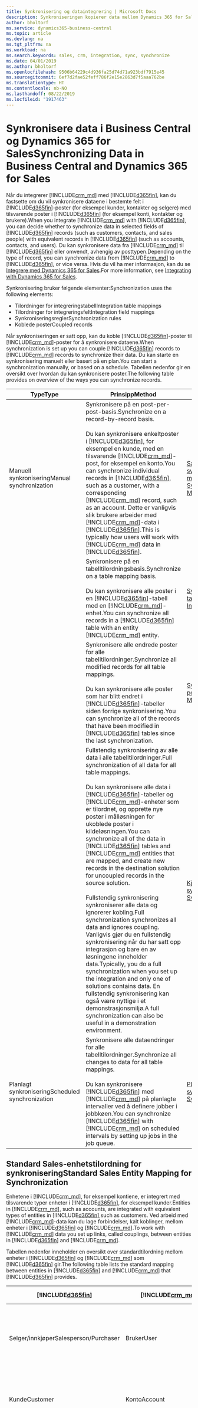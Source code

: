 ```yaml
---
title: Synkronisering og dataintegrering | Microsoft Docs
description: Synkroniseringen kopierer data mellom Dynamics 365 for Sales-poster og Business Central-poster og holder dataene i begge systemene oppdatert.
author: bholtorf
ms.service: dynamics365-business-central
ms.topic: article
ms.devlang: na
ms.tgt_pltfrm: na
ms.workload: na
ms.search.keywords: sales, crm, integration, sync, synchronize
ms.date: 04/01/2019
ms.author: bholtorf
ms.openlocfilehash: 9506b64229c4d936fa25d74d71a923bdf7915e45
ms.sourcegitcommit: 6ef7d2fae52feff786f2e15e2863d7f5aaa762be
ms.translationtype: HT
ms.contentlocale: nb-NO
ms.lasthandoff: 08/22/2019
ms.locfileid: "1917463"
---
```

# <a name="synchronizing-data-in-business-central-and-dynamics-365-for-sales"></a><span data-ttu-id="33ef6-103">Synkronisere data i Business Central og Dynamics 365 for Sales</span><span class="sxs-lookup"><span data-stu-id="33ef6-103">Synchronizing Data in Business Central and Dynamics 365 for Sales</span></span>
<span data-ttu-id="33ef6-104">Når du integrerer [!INCLUDE[crm_md](includes/crm_md.md)] med [!INCLUDE[d365fin](includes/d365fin_md.md)], kan du fastsette om du vil synkronisere dataene i bestemte felt i [!INCLUDE[d365fin](includes/d365fin_md.md)]-poster (for eksempel kunder, kontakter og selgere) med tilsvarende poster i [!INCLUDE[d365fin](includes/d365fin_md.md)] (for eksempel konti, kontakter og brukere).</span><span class="sxs-lookup"><span data-stu-id="33ef6-104">When you integrate [!INCLUDE[crm_md](includes/crm_md.md)] with [!INCLUDE[d365fin](includes/d365fin_md.md)], you can decide whether to synchronize data in selected fields of [!INCLUDE[d365fin](includes/d365fin_md.md)] records (such as customers, contacts, and sales people) with equivalent records in [!INCLUDE[d365fin](includes/d365fin_md.md)] (such as accounts, contacts, and users).</span></span> <span data-ttu-id="33ef6-105">Du kan synkronisere data fra [!INCLUDE[crm_md](includes/crm_md.md)] til [!INCLUDE[d365fin](includes/d365fin_md.md)] eller omvendt, avhengig av posttypen.</span><span class="sxs-lookup"><span data-stu-id="33ef6-105">Depending on the type of record, you can synchronize data from [!INCLUDE[crm_md](includes/crm_md.md)] to [!INCLUDE[d365fin](includes/d365fin_md.md)], or vice versa.</span></span> <span data-ttu-id="33ef6-106">Hvis du vil ha mer informasjon, kan du se [Integrere med Dynamics 365 for Sales](admin-prepare-dynamics-365-for-sales-for-integration.md).</span><span class="sxs-lookup"><span data-stu-id="33ef6-106">For more information, see [Integrating with Dynamics 365 for Sales](admin-prepare-dynamics-365-for-sales-for-integration.md).</span></span>  

<span data-ttu-id="33ef6-107">Synkronisering bruker følgende elementer:</span><span class="sxs-lookup"><span data-stu-id="33ef6-107">Synchronization uses the following elements:</span></span>

* <span data-ttu-id="33ef6-108">Tilordninger for integreringstabell</span><span class="sxs-lookup"><span data-stu-id="33ef6-108">Integration table mappings</span></span>
* <span data-ttu-id="33ef6-109">Tilordninger for integreringsfelt</span><span class="sxs-lookup"><span data-stu-id="33ef6-109">Integration field mappings</span></span>
* <span data-ttu-id="33ef6-110">Synkroniseringsregler</span><span class="sxs-lookup"><span data-stu-id="33ef6-110">Synchronization rules</span></span>
* <span data-ttu-id="33ef6-111">Koblede poster</span><span class="sxs-lookup"><span data-stu-id="33ef6-111">Coupled records</span></span>

<span data-ttu-id="33ef6-112">Når synkroniseringen er satt opp, kan du koble [!INCLUDE[d365fin](includes/d365fin_md.md)]-poster til [!INCLUDE[crm_md](includes/crm_md.md)]-poster for å synkronisere dataene.</span><span class="sxs-lookup"><span data-stu-id="33ef6-112">When synchronization is set up you can couple [!INCLUDE[d365fin](includes/d365fin_md.md)] records to [!INCLUDE[crm_md](includes/crm_md.md)] records to synchronize their data.</span></span> <span data-ttu-id="33ef6-113">Du kan starte en synkronisering manuelt eller basert på en plan.</span><span class="sxs-lookup"><span data-stu-id="33ef6-113">You can start a synchronization manually, or based on a schedule.</span></span> <span data-ttu-id="33ef6-114">Tabellen nedenfor gir en oversikt over hvordan du kan synkronisere poster.</span><span class="sxs-lookup"><span data-stu-id="33ef6-114">The following table provides on overview of the ways you can synchronize records.</span></span>  

|  <span data-ttu-id="33ef6-115">Type</span><span class="sxs-lookup"><span data-stu-id="33ef6-115">Type</span></span>  |  <span data-ttu-id="33ef6-116">Prinsipp</span><span class="sxs-lookup"><span data-stu-id="33ef6-116">Method</span></span>  |  <span data-ttu-id="33ef6-117">Se</span><span class="sxs-lookup"><span data-stu-id="33ef6-117">See</span></span>  |  
|--------|----------|-------|  
|<span data-ttu-id="33ef6-118">Manuell synkronisering</span><span class="sxs-lookup"><span data-stu-id="33ef6-118">Manual synchronization</span></span>|<span data-ttu-id="33ef6-119">Synkronisere på en post-per-post-basis.</span><span class="sxs-lookup"><span data-stu-id="33ef6-119">Synchronize on a record-by-record basis.</span></span><br /><br /> <span data-ttu-id="33ef6-120">Du kan synkronisere enkeltposter i [!INCLUDE[d365fin](includes/d365fin_md.md)], for eksempel en kunde, med en tilsvarende [!INCLUDE[crm_md](includes/crm_md.md)]-post, for eksempel en konto.</span><span class="sxs-lookup"><span data-stu-id="33ef6-120">You can synchronize individual records in [!INCLUDE[d365fin](includes/d365fin_md.md)], such as a customer, with a corresponding [!INCLUDE[crm_md](includes/crm_md.md)] record, such as an account.</span></span> <span data-ttu-id="33ef6-121">Dette er vanligvis slik brukere arbeider med [!INCLUDE[crm_md](includes/crm_md.md)]-data i [!INCLUDE[d365fin](includes/d365fin_md.md)].</span><span class="sxs-lookup"><span data-stu-id="33ef6-121">This is typically how users will work with [!INCLUDE[crm_md](includes/crm_md.md)] data in [!INCLUDE[d365fin](includes/d365fin_md.md)].</span></span>|[<span data-ttu-id="33ef6-122">Sammenkoble og synkronisere poster manuelt</span><span class="sxs-lookup"><span data-stu-id="33ef6-122">Couple and Synchronize Records Manually</span></span>](admin-manual-synchronization-of-table-mappings.md#synchronize-individual-table-mappings)|  
|  |<span data-ttu-id="33ef6-123">Synkronisere på en tabelltilordningsbasis.</span><span class="sxs-lookup"><span data-stu-id="33ef6-123">Synchronize on a table mapping basis.</span></span><br /><br /> <span data-ttu-id="33ef6-124">Du kan synkronisere alle poster i en [!INCLUDE[d365fin](includes/d365fin_md.md)]-tabell med en [!INCLUDE[crm_md](includes/crm_md.md)]-enhet.</span><span class="sxs-lookup"><span data-stu-id="33ef6-124">You can synchronize all records in a [!INCLUDE[d365fin](includes/d365fin_md.md)] table with an entity [!INCLUDE[crm_md](includes/crm_md.md)] entity.</span></span>|[<span data-ttu-id="33ef6-125">Synkronisere individuelle tabelltilordninger</span><span class="sxs-lookup"><span data-stu-id="33ef6-125">Synchronize Individual Table Mappings</span></span>](admin-manual-synchronization-of-table-mappings.md#synchronize-individual-table-mappings)|  
||<span data-ttu-id="33ef6-126">Synkronisere alle endrede poster for alle tabelltilordninger.</span><span class="sxs-lookup"><span data-stu-id="33ef6-126">Synchronize all modified records for all table mappings.</span></span><br /><br /> <span data-ttu-id="33ef6-127">Du kan synkronisere alle poster som har blitt endret i [!INCLUDE[d365fin](includes/d365fin_md.md)]-tabeller siden forrige synkronisering.</span><span class="sxs-lookup"><span data-stu-id="33ef6-127">You can synchronize all of the records that have been modified in [!INCLUDE[d365fin](includes/d365fin_md.md)] tables since the last synchronization.</span></span>|[<span data-ttu-id="33ef6-128">Synkronisere alle endrede poster</span><span class="sxs-lookup"><span data-stu-id="33ef6-128">Synchronizing All Modified Records</span></span>](admin-manual-synchronization-of-table-mappings.md#synchronizing-all-modified-records)|
||<span data-ttu-id="33ef6-129">Fullstendig synkronisering av alle data i alle tabelltilordninger.</span><span class="sxs-lookup"><span data-stu-id="33ef6-129">Full synchronization of all data for all table mappings.</span></span><br /><br /> <span data-ttu-id="33ef6-130">Du kan synkronisere alle data i [!INCLUDE[d365fin](includes/d365fin_md.md)]-tabeller og [!INCLUDE[crm_md](includes/crm_md.md)]-enheter som er tilordnet, og opprette nye poster i målløsningen for ukoblede poster i kildeløsningen.</span><span class="sxs-lookup"><span data-stu-id="33ef6-130">You can synchronize all of the data in [!INCLUDE[d365fin](includes/d365fin_md.md)] tables and [!INCLUDE[crm_md](includes/crm_md.md)] entities that are mapped, and create new records in the destination solution for uncoupled records in the source solution.</span></span><br /><br /> <span data-ttu-id="33ef6-131">Fullstendig synkronisering synkroniserer alle data og ignorerer kobling.</span><span class="sxs-lookup"><span data-stu-id="33ef6-131">Full synchronization synchronizes all data and ignores coupling.</span></span> <span data-ttu-id="33ef6-132">Vanligvis gjør du en fullstendig synkronisering når du har satt opp integrasjon og bare én av løsningene inneholder data.</span><span class="sxs-lookup"><span data-stu-id="33ef6-132">Typically, you do a full synchronization when you set up the integration and only one of solutions contains data.</span></span> <span data-ttu-id="33ef6-133">En fullstendig synkronisering kan også være nyttige i et demonstrasjonsmiljø.</span><span class="sxs-lookup"><span data-stu-id="33ef6-133">A full synchronization can also be useful in a demonstration environment.</span></span>|[<span data-ttu-id="33ef6-134">Kjør en full synkronisering</span><span class="sxs-lookup"><span data-stu-id="33ef6-134">Run a Full Synchronization</span></span>](admin-manual-synchronization-of-table-mappings.md#run-a-full-synchronization)|  
|<span data-ttu-id="33ef6-135">Planlagt synkronisering</span><span class="sxs-lookup"><span data-stu-id="33ef6-135">Scheduled synchronization</span></span>|<span data-ttu-id="33ef6-136">Synkronisere alle dataendringer for alle tabelltilordninger.</span><span class="sxs-lookup"><span data-stu-id="33ef6-136">Synchronize all changes to data for all table mappings.</span></span><br /><br /> <span data-ttu-id="33ef6-137">Du kan synkronisere [!INCLUDE[d365fin](includes/d365fin_md.md)] med [!INCLUDE[crm_md](includes/crm_md.md)] på planlagte intervaller ved å definere jobber i jobbkøen.</span><span class="sxs-lookup"><span data-stu-id="33ef6-137">You can synchronize [!INCLUDE[d365fin](includes/d365fin_md.md)] with [!INCLUDE[crm_md](includes/crm_md.md)] on scheduled intervals by setting up jobs in the job queue.</span></span>|[<span data-ttu-id="33ef6-138">Planlegge en synkronisering</span><span class="sxs-lookup"><span data-stu-id="33ef6-138">Schedule a Synchronization</span></span>](admin-scheduled-synchronization-using-the-synchronization-job-queue-entries.md)|  

## <a name="standard-sales-entity-mapping-for-synchronization"></a><span data-ttu-id="33ef6-139">Standard Sales-enhetstilordning for synkronisering</span><span class="sxs-lookup"><span data-stu-id="33ef6-139">Standard Sales Entity Mapping for Synchronization</span></span>
<span data-ttu-id="33ef6-140">Enhetene i [!INCLUDE[crm_md](includes/crm_md.md)], for eksempel kontiene, er integrert med tilsvarende typer enheter i [!INCLUDE[d365fin](includes/d365fin_md.md)], for eksempel kunder.</span><span class="sxs-lookup"><span data-stu-id="33ef6-140">Entities in [!INCLUDE[crm_md](includes/crm_md.md)], such as accounts, are integrated with equivalent types of entities in [!INCLUDE[d365fin](includes/d365fin_md.md)],such as customers.</span></span> <span data-ttu-id="33ef6-141">Ved arbeid med [!INCLUDE[crm_md](includes/crm_md.md)]-data kan du lage forbindelser, kalt koblinger, mellom enheter i [!INCLUDE[d365fin](includes/d365fin_md.md)] og [!INCLUDE[crm_md](includes/crm_md.md)].</span><span class="sxs-lookup"><span data-stu-id="33ef6-141">To work with [!INCLUDE[crm_md](includes/crm_md.md)] data you set up links, called couplings, between entities in [!INCLUDE[d365fin](includes/d365fin_md.md)] and [!INCLUDE[crm_md](includes/crm_md.md)].</span></span>

<span data-ttu-id="33ef6-142">Tabellen nedenfor inneholder en oversikt over standardtilordning mellom enheter i [!INCLUDE[d365fin](includes/d365fin_md.md)] og [!INCLUDE[crm_md](includes/crm_md.md)] som [!INCLUDE[d365fin](includes/d365fin_md.md)] gir.</span><span class="sxs-lookup"><span data-stu-id="33ef6-142">The following table lists the standard mapping between entities in [!INCLUDE[d365fin](includes/d365fin_md.md)] and [!INCLUDE[crm_md](includes/crm_md.md)] that [!INCLUDE[d365fin](includes/d365fin_md.md)] provides.</span></span>

|[!INCLUDE[d365fin](includes/d365fin_md.md)]|[!INCLUDE[crm_md](includes/crm_md.md)]|<span data-ttu-id="33ef6-143">Synkroniseringsretning</span><span class="sxs-lookup"><span data-stu-id="33ef6-143">Synchronization Direction</span></span>|<span data-ttu-id="33ef6-144">Standardfilter</span><span class="sxs-lookup"><span data-stu-id="33ef6-144">Default Filter</span></span>|
|-------------------------------------------|-----|-------------------------|--------------|
|<span data-ttu-id="33ef6-145">Selger/innkjøper</span><span class="sxs-lookup"><span data-stu-id="33ef6-145">Salesperson/Purchaser</span></span>|<span data-ttu-id="33ef6-146">Bruker</span><span class="sxs-lookup"><span data-stu-id="33ef6-146">User</span></span>|[!INCLUDE[crm_md](includes/crm_md.md)] -> [!INCLUDE[d365fin](includes/d365fin_md.md)]|<span data-ttu-id="33ef6-147">Sales-kontaktfilter: **Status** er **Nei**, **Bruker lisensiert** er **Ja**, integreringsbrukermodus er **Nei**</span><span class="sxs-lookup"><span data-stu-id="33ef6-147">Sales contact filter: **Status** is **No**, **User Licensed** is **Yes**, Integration user mode is **No**</span></span>|
|<span data-ttu-id="33ef6-148">Kunde</span><span class="sxs-lookup"><span data-stu-id="33ef6-148">Customer</span></span>|<span data-ttu-id="33ef6-149">Konto</span><span class="sxs-lookup"><span data-stu-id="33ef6-149">Account</span></span>|[!INCLUDE[d365fin](includes/d365fin_md.md)] <span data-ttu-id="33ef6-150">-> [!INCLUDE[crm_md](includes/crm_md.md)] og [!INCLUDE[crm_md](includes/crm_md.md)] -> [!INCLUDE[d365fin](includes/d365fin_md.md)]</span><span class="sxs-lookup"><span data-stu-id="33ef6-150">-> [!INCLUDE[crm_md](includes/crm_md.md)] and [!INCLUDE[crm_md](includes/crm_md.md)] -> [!INCLUDE[d365fin](includes/d365fin_md.md)]</span></span>|<span data-ttu-id="33ef6-151">Sales-kontofilter: **Relasjonstype** er **Kunde** og **Status** er **Aktiv**.</span><span class="sxs-lookup"><span data-stu-id="33ef6-151">Sales account filter: **Relationship Type** is **Customer** and **Status** is **Active**.</span></span>|
|<span data-ttu-id="33ef6-152">Kontakt</span><span class="sxs-lookup"><span data-stu-id="33ef6-152">Contact</span></span>|<span data-ttu-id="33ef6-153">Kontakt</span><span class="sxs-lookup"><span data-stu-id="33ef6-153">Contact</span></span>|[!INCLUDE[d365fin](includes/d365fin_md.md)] <span data-ttu-id="33ef6-154">-> [!INCLUDE[crm_md](includes/crm_md.md)] og [!INCLUDE[crm_md](includes/crm_md.md)] -> [!INCLUDE[d365fin](includes/d365fin_md.md)]</span><span class="sxs-lookup"><span data-stu-id="33ef6-154">-> [!INCLUDE[crm_md](includes/crm_md.md)] and [!INCLUDE[crm_md](includes/crm_md.md)] -> [!INCLUDE[d365fin](includes/d365fin_md.md)]</span></span>|[!INCLUDE[d365fin](includes/d365fin_md.md)]<span data-ttu-id="33ef6-155">-kontaktfilter: **Type** er **Person** og kontakten er tilordnet til et selskap.</span><span class="sxs-lookup"><span data-stu-id="33ef6-155">contact filter: **Type** is **Person** and the contact is assigned to a company.</span></span> <span data-ttu-id="33ef6-156">Sales-kontaktfilter: Kontakten er tilordnet et firma, og overordnet kundetype er **Konto**.</span><span class="sxs-lookup"><span data-stu-id="33ef6-156">Sales contact filter: The contact is assigned to a company and the parent customer type is **Account**</span></span>|
|<span data-ttu-id="33ef6-157">Valuta</span><span class="sxs-lookup"><span data-stu-id="33ef6-157">Currency</span></span>|<span data-ttu-id="33ef6-158">Transaksjonsvaluta</span><span class="sxs-lookup"><span data-stu-id="33ef6-158">Transaction Currency</span></span>|[!INCLUDE[d365fin](includes/d365fin_md.md)] -> [!INCLUDE[crm_md](includes/crm_md.md)]| |
|<span data-ttu-id="33ef6-159">Måleenhet</span><span class="sxs-lookup"><span data-stu-id="33ef6-159">Unit of Measure</span></span>|<span data-ttu-id="33ef6-160">Enhetsgruppe</span><span class="sxs-lookup"><span data-stu-id="33ef6-160">Unit Group</span></span>|[!INCLUDE[d365fin](includes/d365fin_md.md)] -> [!INCLUDE[crm_md](includes/crm_md.md)]| |
|<span data-ttu-id="33ef6-161">Vare</span><span class="sxs-lookup"><span data-stu-id="33ef6-161">Item</span></span>|<span data-ttu-id="33ef6-162">Produkt</span><span class="sxs-lookup"><span data-stu-id="33ef6-162">Product</span></span>|[!INCLUDE[d365fin](includes/d365fin_md.md)] <span data-ttu-id="33ef6-163">-> [!INCLUDE[crm_md](includes/crm_md.md)] og [!INCLUDE[crm_md](includes/crm_md.md)] -> [!INCLUDE[d365fin](includes/d365fin_md.md)]</span><span class="sxs-lookup"><span data-stu-id="33ef6-163">-> [!INCLUDE[crm_md](includes/crm_md.md)] and [!INCLUDE[crm_md](includes/crm_md.md)] -> [!INCLUDE[d365fin](includes/d365fin_md.md)]</span></span>|<span data-ttu-id="33ef6-164">Sales-kontaktfilter: **Produkttype** er **Varelager**</span><span class="sxs-lookup"><span data-stu-id="33ef6-164">Sales contact filter: **Product Type** is **Sales Inventory**</span></span>|
|<span data-ttu-id="33ef6-165">Ressurs</span><span class="sxs-lookup"><span data-stu-id="33ef6-165">Resource</span></span>|<span data-ttu-id="33ef6-166">Produkt</span><span class="sxs-lookup"><span data-stu-id="33ef6-166">Product</span></span>|[!INCLUDE[d365fin](includes/d365fin_md.md)] <span data-ttu-id="33ef6-167">-> [!INCLUDE[crm_md](includes/crm_md.md)] og [!INCLUDE[crm_md](includes/crm_md.md)] -> [!INCLUDE[d365fin](includes/d365fin_md.md)]</span><span class="sxs-lookup"><span data-stu-id="33ef6-167">-> [!INCLUDE[crm_md](includes/crm_md.md)] and [!INCLUDE[crm_md](includes/crm_md.md)] -> [!INCLUDE[d365fin](includes/d365fin_md.md)]</span></span>|<span data-ttu-id="33ef6-168">Sales-kontaktfilter: **Produkttype** er **Tjenester**</span><span class="sxs-lookup"><span data-stu-id="33ef6-168">Sales contact filter: **Product Type** is **Services**</span></span>|
|<span data-ttu-id="33ef6-169">Kundeprisgruppe</span><span class="sxs-lookup"><span data-stu-id="33ef6-169">Customer Price Group</span></span>|<span data-ttu-id="33ef6-170">Prisliste</span><span class="sxs-lookup"><span data-stu-id="33ef6-170">Price List</span></span>|[!INCLUDE[d365fin](includes/d365fin_md.md)] -> [!INCLUDE[crm_md](includes/crm_md.md)]| |
|<span data-ttu-id="33ef6-171">Salgspris</span><span class="sxs-lookup"><span data-stu-id="33ef6-171">Sales Price</span></span>|<span data-ttu-id="33ef6-172">Produktprisliste</span><span class="sxs-lookup"><span data-stu-id="33ef6-172">Product Price List</span></span>|[!INCLUDE[d365fin](includes/d365fin_md.md)] -> [!INCLUDE[crm_md](includes/crm_md.md)]|[!INCLUDE[d365fin](includes/d365fin_md.md)]<span data-ttu-id="33ef6-173">-kontaktfilter: **Salgskode** er ikke tom, **Salgstype** er **Kundeprisgruppe**</span><span class="sxs-lookup"><span data-stu-id="33ef6-173">contact filter: **Sales Code** is not blank, **Sales Type** is **Customer Price Group**</span></span>|
|<span data-ttu-id="33ef6-174">Salgsmulighet</span><span class="sxs-lookup"><span data-stu-id="33ef6-174">Opportunity</span></span>|<span data-ttu-id="33ef6-175">Salgsmulighet</span><span class="sxs-lookup"><span data-stu-id="33ef6-175">Opportunity</span></span>|[!INCLUDE[d365fin](includes/d365fin_md.md)] <span data-ttu-id="33ef6-176">-> [!INCLUDE[crm_md](includes/crm_md.md)] og [!INCLUDE[crm_md](includes/crm_md.md)] -> [!INCLUDE[d365fin](includes/d365fin_md.md)]</span><span class="sxs-lookup"><span data-stu-id="33ef6-176">-> [!INCLUDE[crm_md](includes/crm_md.md)] and [!INCLUDE[crm_md](includes/crm_md.md)] -> [!INCLUDE[d365fin](includes/d365fin_md.md)]</span></span>| |
|<span data-ttu-id="33ef6-177">Salgsfakturahode</span><span class="sxs-lookup"><span data-stu-id="33ef6-177">Sales Invoice Header</span></span>|<span data-ttu-id="33ef6-178">Fakturere</span><span class="sxs-lookup"><span data-stu-id="33ef6-178">Invoice</span></span>|[!INCLUDE[d365fin](includes/d365fin_md.md)] -> [!INCLUDE[crm_md](includes/crm_md.md)]| |
|<span data-ttu-id="33ef6-179">Salgsfakturalinje</span><span class="sxs-lookup"><span data-stu-id="33ef6-179">Sales Invoice Line</span></span>|<span data-ttu-id="33ef6-180">Fakturaprodukt</span><span class="sxs-lookup"><span data-stu-id="33ef6-180">Invoice Product</span></span>|[!INCLUDE[d365fin](includes/d365fin_md.md)] -> [!INCLUDE[crm_md](includes/crm_md.md)]| |
|<span data-ttu-id="33ef6-181">Ordrehode</span><span class="sxs-lookup"><span data-stu-id="33ef6-181">Sales Order Header</span></span>|<span data-ttu-id="33ef6-182">Ordre</span><span class="sxs-lookup"><span data-stu-id="33ef6-182">Sales Order</span></span>|[!INCLUDE[d365fin](includes/d365fin_md.md)] -> [!INCLUDE[crm_md](includes/crm_md.md)]|[!INCLUDE[d365fin](includes/d365fin_md.md)] <span data-ttu-id="33ef6-183">Salgshodefilter: **Dokumenttype** er Ordre, **Status** er Frigitt</span><span class="sxs-lookup"><span data-stu-id="33ef6-183">Sales Header filter: **Document Type** is Order, **Status** is Released</span></span>|
|<span data-ttu-id="33ef6-184">Salgsordrestatus</span><span class="sxs-lookup"><span data-stu-id="33ef6-184">Sales Order Notes</span></span>|<span data-ttu-id="33ef6-185">Salgsordrestatus</span><span class="sxs-lookup"><span data-stu-id="33ef6-185">Sales Order Notes</span></span>|[!INCLUDE[d365fin](includes/d365fin_md.md)] <span data-ttu-id="33ef6-186">-> [!INCLUDE[crm_md](includes/crm_md.md)] og [!INCLUDE[crm_md](includes/crm_md.md)] -> [!INCLUDE[d365fin](includes/d365fin_md.md)]</span><span class="sxs-lookup"><span data-stu-id="33ef6-186">-> [!INCLUDE[crm_md](includes/crm_md.md)] and [!INCLUDE[crm_md](includes/crm_md.md)] -> [!INCLUDE[d365fin](includes/d365fin_md.md)]</span></span>| |

### <a name="tip-for-admins-viewing-entity-mappings"></a><span data-ttu-id="33ef6-187">Tips for administratorer: Vise enhetstilordninger</span><span class="sxs-lookup"><span data-stu-id="33ef6-187">Tip for Admins: Viewing Entity Mappings</span></span>
<span data-ttu-id="33ef6-188">Du kan vise tilordningen mellom enhetene i [!INCLUDE[crm_md](includes/crm_md.md)] og tabellene i [!INCLUDE[d365fin](includes/d365fin_md.md)] på siden **Tilordninger for integreringstabell**, der du kan også kan bruke filtre.</span><span class="sxs-lookup"><span data-stu-id="33ef6-188">You can view the mapping between the entities in [!INCLUDE[crm_md](includes/crm_md.md)] and the tables in [!INCLUDE[d365fin](includes/d365fin_md.md)] on the **Integration Table Mappings** page, where you can also apply filters.</span></span> <span data-ttu-id="33ef6-189">Du definerer tilordningen mellom feltene i [!INCLUDE[d365fin](includes/d365fin_md.md)]-tabeller og feltene i [!INCLUDE[crm_md](includes/crm_md.md)]-enhetene på siden **Tilordning for integreringsfelt**, der du kan legge til mer tilordningslogikk.</span><span class="sxs-lookup"><span data-stu-id="33ef6-189">You define the mapping between the fields in [!INCLUDE[d365fin](includes/d365fin_md.md)] tables and the fields in [!INCLUDE[crm_md](includes/crm_md.md)] entities on the **Integration Field Mapping** page, where you can add additional mapping logic.</span></span> <span data-ttu-id="33ef6-190">Dette kan for eksempel være nyttig hvis du trenger for å feilsøke synkronisering.</span><span class="sxs-lookup"><span data-stu-id="33ef6-190">For example, this can be useful if you need to troubleshoot synchronization.</span></span>

### <a name="tip-for-developers-mapping-fields-in-business-central-to-the-option-sets-in-sales"></a><span data-ttu-id="33ef6-191">Tips for utviklere: Tilordne felt i Business Central til alternativsett i Sales</span><span class="sxs-lookup"><span data-stu-id="33ef6-191">Tip for Developers: Mapping Fields in Business Central to the Option Sets in Sales</span></span>
<span data-ttu-id="33ef6-192">Hvis du er leverandør og vil legge til alternativer i alternativsettene i [!INCLUDE[crm_md](includes/crm_md.md)], må du vite dette.</span><span class="sxs-lookup"><span data-stu-id="33ef6-192">If you are a developer and you want to add options to the option sets in [!INCLUDE[crm_md](includes/crm_md.md)], you need to know this.</span></span> <span data-ttu-id="33ef6-193">Det finnes tre tabeller i [!INCLUDE[d365fin](includes/d365fin_md.md)] som tilordnes alternativfeltene i **Konto**-enheten i [!INCLUDE[crm_md](includes/crm_md.md)].</span><span class="sxs-lookup"><span data-stu-id="33ef6-193">There are three tables in [!INCLUDE[d365fin](includes/d365fin_md.md)] that are mapped to the option fields of the **Account** entity in [!INCLUDE[crm_md](includes/crm_md.md)].</span></span> <span data-ttu-id="33ef6-194">Postene i tabellene som ikke er knyttet til alternativer i [!INCLUDE[crm_md](includes/crm_md.md)], synkroniseres ikke.</span><span class="sxs-lookup"><span data-stu-id="33ef6-194">Records in the tables that are not linked to options in [!INCLUDE[crm_md](includes/crm_md.md)] will not be synchronized.</span></span> <span data-ttu-id="33ef6-195">Dette betyr at **Alternativ**-feltet vil være tomt i [!INCLUDE[crm_md](includes/crm_md.md)].</span><span class="sxs-lookup"><span data-stu-id="33ef6-195">This means that the **Option** field will be blank in [!INCLUDE[crm_md](includes/crm_md.md)].</span></span>

<span data-ttu-id="33ef6-196">Tabellen nedenfor viser tilordninger fra [!INCLUDE[d365fin](includes/d365fin_md.md)]-tabeller for **Alternativ**-feltet i **Konto**-enheten i [!INCLUDE[crm_md](includes/crm_md.md)].</span><span class="sxs-lookup"><span data-stu-id="33ef6-196">The following table shows mappings from [!INCLUDE[d365fin](includes/d365fin_md.md)] tables for the **Option** field in the **Account** entity in [!INCLUDE[crm_md](includes/crm_md.md)].</span></span>

|<span data-ttu-id="33ef6-197">Bord</span><span class="sxs-lookup"><span data-stu-id="33ef6-197">Table</span></span>|<span data-ttu-id="33ef6-198">Alternativfeltet i Konto-enheten</span><span class="sxs-lookup"><span data-stu-id="33ef6-198">Option Field in the Account Entity</span></span>|
|----------------------|-------------------------------------------|
|<span data-ttu-id="33ef6-199">Betalingsbetingelser</span><span class="sxs-lookup"><span data-stu-id="33ef6-199">Payment Terms</span></span>|<span data-ttu-id="33ef6-200">Betalingsbetingelser</span><span class="sxs-lookup"><span data-stu-id="33ef6-200">Payment Terms</span></span>|
|<span data-ttu-id="33ef6-201">Leveringsmåte</span><span class="sxs-lookup"><span data-stu-id="33ef6-201">Shipment Method</span></span>|<span data-ttu-id="33ef6-202">Adresse 1: Fraktvilkår</span><span class="sxs-lookup"><span data-stu-id="33ef6-202">Address 1: Freight Terms</span></span>|
|<span data-ttu-id="33ef6-203">Transportør</span><span class="sxs-lookup"><span data-stu-id="33ef6-203">Shipping Agent</span></span>|<span data-ttu-id="33ef6-204">Adresse 1: Leveringsmåte</span><span class="sxs-lookup"><span data-stu-id="33ef6-204">Address 1: Shipping Method</span></span>|

### <a name="synchronization-rules"></a><span data-ttu-id="33ef6-205">Synkroniseringsregler</span><span class="sxs-lookup"><span data-stu-id="33ef6-205">Synchronization Rules</span></span>
<span data-ttu-id="33ef6-206">Tabellen nedenfor beskriver reglene som styrer synkroniseringen mellom appene.</span><span class="sxs-lookup"><span data-stu-id="33ef6-206">The following table describes rules that control the synchronization between the apps.</span></span>

> [!NOTE]  
> <span data-ttu-id="33ef6-207">Endringer i data i [!INCLUDE[crm_md](includes/crm_md.md)] som ble foretatt av [!INCLUDE[crm_md](includes/crm_md.md)]-brukerkontoen for tilkoblingen, synkroniseres ikke.</span><span class="sxs-lookup"><span data-stu-id="33ef6-207">Changes to data in [!INCLUDE[crm_md](includes/crm_md.md)] that were made by the [!INCLUDE[crm_md](includes/crm_md.md)] connection user account are not synchronized.</span></span> <span data-ttu-id="33ef6-208">Vi anbefaler derfor at du ikke endrer data mens du bruker denne kontoen.</span><span class="sxs-lookup"><span data-stu-id="33ef6-208">Therefore, we recommended that you do not change data while using that account.</span></span> <span data-ttu-id="33ef6-209">Hvis du vil ha mer informasjon, se [Sette opp brukerkontoer for integrasjon med Dynamics 365 for Sales](admin-setting-up-integration-with-dynamics-sales.md).</span><span class="sxs-lookup"><span data-stu-id="33ef6-209">For more information, see [Setting Up User Accounts for Integrating with Dynamics 365 for Sales](admin-setting-up-integration-with-dynamics-sales.md).</span></span>

|<span data-ttu-id="33ef6-210">Bord</span><span class="sxs-lookup"><span data-stu-id="33ef6-210">Table</span></span>|<span data-ttu-id="33ef6-211">Regel</span><span class="sxs-lookup"><span data-stu-id="33ef6-211">Rule</span></span>|
|-----|----|
|<span data-ttu-id="33ef6-212">Kunder</span><span class="sxs-lookup"><span data-stu-id="33ef6-212">Customers</span></span>|<span data-ttu-id="33ef6-213">Før en kunde kan synkroniseres til en konto, må selgeren som er tilordnet kunden, være koblet til en bruker i [!INCLUDE[crm_md](includes/crm_md.md)].</span><span class="sxs-lookup"><span data-stu-id="33ef6-213">Before a customer can be synchronized to an account, the salesperson that is assigned to the customer must be coupled to a user in [!INCLUDE[crm_md](includes/crm_md.md)].</span></span> <span data-ttu-id="33ef6-214">Når du kjører KUNDER – Dynamics 365 for Sales-synkroniseringsjobben, og du konfigurerer den til å opprette nye poster, må du sørge for at du synkroniserer selgere med [!INCLUDE[crm_md](includes/crm_md.md)]-brukere før du synkroniserer kunder med [!INCLUDE[crm_md](includes/crm_md.md)]-kontoer.</span><span class="sxs-lookup"><span data-stu-id="33ef6-214">Therefore, when you run the CUSTOMERS - Dynamics 365 for Sales synchronization job and you set it up to create new records, make sure that you synchronize salespeople with [!INCLUDE[crm_md](includes/crm_md.md)] users before you synchronize customers with accounts in [!INCLUDE[crm_md](includes/crm_md.md)].</span></span> <br /> <br /><span data-ttu-id="33ef6-215">KUNDER – Dynamics 365 for Sales-synkroniseringsjobben synkroniserer bare Sales-kontoer som har relasjonstypen Kunder.</span><span class="sxs-lookup"><span data-stu-id="33ef6-215">The CUSTOMERS - Dynamics 365 for Sales synchronization job only synchronizes Sales accounts that have the relationship type Customer.</span></span>|
|<span data-ttu-id="33ef6-216">Kontakter</span><span class="sxs-lookup"><span data-stu-id="33ef6-216">Contacts</span></span>|<span data-ttu-id="33ef6-217">Bare kontakter i [!INCLUDE[crm_md](includes/crm_md.md)] som er forbundet med en konto, blir opprettet i [!INCLUDE[d365fin](includes/d365fin_md.md)].</span><span class="sxs-lookup"><span data-stu-id="33ef6-217">Only contacts in [!INCLUDE[crm_md](includes/crm_md.md)] that are associated with an account will be created in [!INCLUDE[d365fin](includes/d365fin_md.md)].</span></span> <span data-ttu-id="33ef6-218">Verdien Selgerkode definerer eieren av den sammenkoblede enheten i [!INCLUDE[crm_md](includes/crm_md.md)].</span><span class="sxs-lookup"><span data-stu-id="33ef6-218">The Salesperson Code value defines the owner of the coupled entity in [!INCLUDE[crm_md](includes/crm_md.md)].</span></span>|
|<span data-ttu-id="33ef6-219">Valutaer</span><span class="sxs-lookup"><span data-stu-id="33ef6-219">Currencies</span></span>|<span data-ttu-id="33ef6-220">Valutaer er koblet til transaksjonsvalutaer i [!INCLUDE[crm_md](includes/crm_md.md)] basert på ISO-kodene.</span><span class="sxs-lookup"><span data-stu-id="33ef6-220">Currencies are coupled to transaction currencies in [!INCLUDE[crm_md](includes/crm_md.md)] based on ISO codes.</span></span> <span data-ttu-id="33ef6-221">Bare valutaer som har en standard ISO-kode, vil bli koblet og synkronisert med transaksjonsvalutaer.</span><span class="sxs-lookup"><span data-stu-id="33ef6-221">Only currencies that have a standard ISO code will be coupled and synchronized with transaction currencies.</span></span>|
|<span data-ttu-id="33ef6-222">Enheter</span><span class="sxs-lookup"><span data-stu-id="33ef6-222">Units of Measure</span></span>|<span data-ttu-id="33ef6-223">Enheter synkroniseres med enhetsgrupper i [!INCLUDE[crm_md](includes/crm_md.md)].</span><span class="sxs-lookup"><span data-stu-id="33ef6-223">Units of measure are synchronized with unit groups in [!INCLUDE[crm_md](includes/crm_md.md)].</span></span> <span data-ttu-id="33ef6-224">Det kan bare være én definert enhet i enhetsgruppen.</span><span class="sxs-lookup"><span data-stu-id="33ef6-224">There can only be one unit of measure defined in the unit group.</span></span>|
|<span data-ttu-id="33ef6-225">Varer</span><span class="sxs-lookup"><span data-stu-id="33ef6-225">Items</span></span>|<span data-ttu-id="33ef6-226">Når du synkroniserer elementer med [!INCLUDE[crm_md](includes/crm_md.md)]-produkter, oppretter [!INCLUDE[d365fin](includes/d365fin_md.md)] automatisk en prisliste i [!INCLUDE[crm_md](includes/crm_md.md)].</span><span class="sxs-lookup"><span data-stu-id="33ef6-226">When synchronizing items with [!INCLUDE[crm_md](includes/crm_md.md)] products, [!INCLUDE[d365fin](includes/d365fin_md.md)] automatically creates a price list in [!INCLUDE[crm_md](includes/crm_md.md)].</span></span> <span data-ttu-id="33ef6-227">Hvis du vil unngå synkroniseringsfeil, bør du ikke endre denne prislisten manuelt.</span><span class="sxs-lookup"><span data-stu-id="33ef6-227">To avoid synchronization errors, you should not modify this price list manually.</span></span>|
|<span data-ttu-id="33ef6-228">Selgere</span><span class="sxs-lookup"><span data-stu-id="33ef6-228">Salespersons</span></span>|<span data-ttu-id="33ef6-229">Selgerne er koblet til systembrukere i [!INCLUDE[crm_md](includes/crm_md.md)].</span><span class="sxs-lookup"><span data-stu-id="33ef6-229">Salespersons are coupled to system users in [!INCLUDE[crm_md](includes/crm_md.md)].</span></span> <span data-ttu-id="33ef6-230">Brukeren må være aktivert og lisensiert og kan ikke være integreringsbrukeren.</span><span class="sxs-lookup"><span data-stu-id="33ef6-230">The user must be enabled and licensed and must not be the Integration user.</span></span> <span data-ttu-id="33ef6-231">Vær oppmerksom på at dette er den første tabellen som må synkroniseres fordi den brukes i kunder, kontakter, salgsmuligheter og salgsfakturaer.</span><span class="sxs-lookup"><span data-stu-id="33ef6-231">Note, that this is the first table that must be synchronized because it is used in customers, contacts, opportunities, and sales invoices.</span></span>|
|<span data-ttu-id="33ef6-232">Ressurser</span><span class="sxs-lookup"><span data-stu-id="33ef6-232">Resources</span></span>|<span data-ttu-id="33ef6-233">Ressurser synkroniseres med [!INCLUDE[crm_md](includes/crm_md.md)]-produkter som har produkttypen Tjeneste.</span><span class="sxs-lookup"><span data-stu-id="33ef6-233">Resources are synchronized with [!INCLUDE[crm_md](includes/crm_md.md)] products that have product type Service.</span></span>|
|<span data-ttu-id="33ef6-234">Kundeprisgrupper</span><span class="sxs-lookup"><span data-stu-id="33ef6-234">Customer Price Groups</span></span>|<span data-ttu-id="33ef6-235">Kundeprisgrupper synkroniseres med Sales-prislister.</span><span class="sxs-lookup"><span data-stu-id="33ef6-235">Customer price groups are synchronized with Sales price lists.</span></span>|
|<span data-ttu-id="33ef6-236">Salgspriser</span><span class="sxs-lookup"><span data-stu-id="33ef6-236">Sales Prices</span></span>|<span data-ttu-id="33ef6-237">Salgsprisene som har salgstypen Kundeprisgruppe og har en definert salgskode, synkroniseres med [!INCLUDE[crm_md](includes/crm_md.md)]-prislisteslinjer</span><span class="sxs-lookup"><span data-stu-id="33ef6-237">Sales prices that have sales type Customer Price Group and have a sales code defined are synchronized with [!INCLUDE[crm_md](includes/crm_md.md)] price list lines</span></span>|
|<span data-ttu-id="33ef6-238">Salgsmuligheter</span><span class="sxs-lookup"><span data-stu-id="33ef6-238">Opportunities</span></span>|<span data-ttu-id="33ef6-239">Salgsmuligheter synkroniseres med salgsmuligheter i [!INCLUDE[crm_md](includes/crm_md.md)].</span><span class="sxs-lookup"><span data-stu-id="33ef6-239">Opportunities are synchronized with [!INCLUDE[crm_md](includes/crm_md.md)] opportunities.</span></span> <span data-ttu-id="33ef6-240">Verdien Selgerkode definerer eieren av den sammenkoblede enheten i [!INCLUDE[crm_md](includes/crm_md.md)].</span><span class="sxs-lookup"><span data-stu-id="33ef6-240">The Salesperson Code value defines the owner of the coupled entity in [!INCLUDE[crm_md](includes/crm_md.md)].</span></span>|
|<span data-ttu-id="33ef6-241">Bokførte salgsfakturaer</span><span class="sxs-lookup"><span data-stu-id="33ef6-241">Posted Sales Invoices</span></span>|<span data-ttu-id="33ef6-242">Bokførte salgsfakturaer synkroniseres med salgsfakturaer.</span><span class="sxs-lookup"><span data-stu-id="33ef6-242">Posted sales invoices are synchronized with sales invoices.</span></span> <span data-ttu-id="33ef6-243">Før du kan synkronisere en faktura, er det best å synkronisere alle andre enheter som kan inngå i fakturaen, fra selgere til prislister.</span><span class="sxs-lookup"><span data-stu-id="33ef6-243">Before an invoice can be synchronized, it is better to synchronize all other entities that can participate in the invoice, from salespersons to price lists.</span></span> <span data-ttu-id="33ef6-244">Verdien Selgerkode i fakturaoverskriften definerer eieren av sammenkoblede enheten i Sales.</span><span class="sxs-lookup"><span data-stu-id="33ef6-244">The Salesperson Code value in the invoice header defines the owner of the coupled entity in Sales.</span></span>|
|<span data-ttu-id="33ef6-245">Ordrer</span><span class="sxs-lookup"><span data-stu-id="33ef6-245">Sales Orders</span></span>|<span data-ttu-id="33ef6-246">Når ordreintegrasjon er aktivert, synkroniseres ordrer i [!INCLUDE[d365fin](includes/d365fin_md.md)] som opprettes fra sendte ordrer i [!INCLUDE[crm_md](includes/crm_md.md)], med ordrer i INKLUDER SALG når de frigis.</span><span class="sxs-lookup"><span data-stu-id="33ef6-246">When sales order integration is enabled, sales orders in [!INCLUDE[d365fin](includes/d365fin_md.md)] that are created from submitted sales orders in [!INCLUDE[crm_md](includes/crm_md.md)] are synchronized with sales orders in INCLUDE SALES when they are released.</span></span> <span data-ttu-id="33ef6-247">Før du synkroniserer ordrer anbefaler vi at du først synkroniserer alle enheter som er knyttet til ordren, for eksempel selgere og prislister.</span><span class="sxs-lookup"><span data-stu-id="33ef6-247">Before you synchronize orders, we recommend that you first synchronize all entities that the are involved with the order, such as sales persons and price lists.</span></span> <span data-ttu-id="33ef6-248">Feltet Selgerkode i ordreoverskriften definerer eieren av den sammenkoblede enheten i [!INCLUDE[crm_md](includes/crm_md.md)].</span><span class="sxs-lookup"><span data-stu-id="33ef6-248">The Salesperson Code field in the order header defines the owner of the coupled entity in [!INCLUDE[crm_md](includes/crm_md.md)].</span></span>|  

## <a name="see-also"></a><span data-ttu-id="33ef6-249">Se også</span><span class="sxs-lookup"><span data-stu-id="33ef6-249">See Also</span></span>  
<span data-ttu-id="33ef6-250">[Sammenkoble og synkronisere poster manuelt](admin-how-to-couple-and-synchronize-records-manually.md) </span><span class="sxs-lookup"><span data-stu-id="33ef6-250">[Couple and Synchronize Records Manually](admin-how-to-couple-and-synchronize-records-manually.md) </span></span>  
<span data-ttu-id="33ef6-251">[Planlegge en synkronisering](admin-scheduled-synchronization-using-the-synchronization-job-queue-entries.md) </span><span class="sxs-lookup"><span data-stu-id="33ef6-251">[Schedule a Synchronization](admin-scheduled-synchronization-using-the-synchronization-job-queue-entries.md) </span></span>  
[<span data-ttu-id="33ef6-252">Integrere med Dynamics 365 for Sales</span><span class="sxs-lookup"><span data-stu-id="33ef6-252">Integrating with Dynamics 365 for Sales</span></span>](admin-prepare-dynamics-365-for-sales-for-integration.md)
